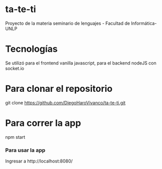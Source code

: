 # ta-te-ti
Proyecto de la materia seminario de lenguajes -  Facultad de Informática- UNLP

# Tecnologías
Se utilizó para el frontend vanilla javascript, para el backend nodeJS con socket.io

# Para clonar el repositorio
git clone https://github.com/DiegoHaroVivanco/ta-te-ti.git

# Para correr la app
npm start

### Para usar la app
Ingresar a http://localhost:8080/
